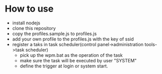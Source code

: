 # How to use

- install nodejs
- clone this repository
- copy the profiles.sample.js to profiles.js
- add your own profile to the profiles.js with the key of ssid
- register a taks in task scheduler(control panel->administration tools->task scheduler)
    - pick up the wpm.bat as the operation of the task
    - make sure the task will be executed by user "SYSTEM"
    - define the trigger at login or system start.